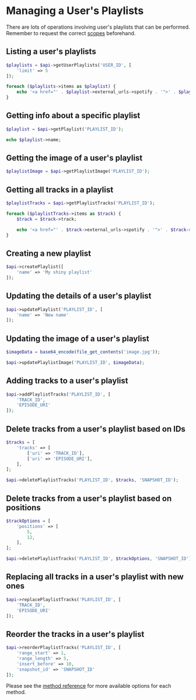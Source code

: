 # Managing a User's Playlists

There are lots of operations involving user's playlists that can be performed. Remember to request the correct [scopes](working-with-scopes.md) beforehand.

## Listing a user's playlists

```php
$playlists = $api->getUserPlaylists('USER_ID', [
    'limit' => 5
]);

foreach ($playlists->items as $playlist) {
    echo '<a href="' . $playlist->external_urls->spotify . '">' . $playlist->name . '</a> <br>';
}
```

## Getting info about a specific playlist

```php
$playlist = $api->getPlaylist('PLAYLIST_ID');

echo $playlist->name;
```

## Getting the image of a user's playlist
```php
$playlistImage = $api->getPlaylistImage('PLAYLIST_ID');
```

## Getting all tracks in a playlist

```php
$playlistTracks = $api->getPlaylistTracks('PLAYLIST_ID');

foreach ($playlistTracks->items as $track) {
    $track = $track->track;

    echo '<a href="' . $track->external_urls->spotify . '">' . $track->name . '</a> <br>';
}
```

## Creating a new playlist

```php
$api->createPlaylist([
    'name' => 'My shiny playlist'
]);
```

## Updating the details of a user's playlist

```php
$api->updatePlaylist('PLAYLIST_ID', [
    'name' => 'New name'
]);
```

## Updating the image of a user's playlist
```php
$imageData = base64_encode(file_get_contents('image.jpg'));

$api->updatePlaylistImage('PLAYLIST_ID', $imageData);
```

## Adding tracks to a user's playlist

```php
$api->addPlaylistTracks('PLAYLIST_ID', [
    'TRACK_ID',
    'EPISODE_URI'
]);
```

## Delete tracks from a user's playlist based on IDs

```php
$tracks = [
    'tracks' => [
        ['uri' => 'TRACK_ID'],
        ['uri' => 'EPISODE_URI'],
    ],
];

$api->deletePlaylistTracks('PLAYLIST_ID', $tracks, 'SNAPSHOT_ID');
```

## Delete tracks from a user's playlist based on positions

```php
$trackOptions = [
    'positions' => [
        5,
        12,
    ],
];

$api->deletePlaylistTracks('PLAYLIST_ID', $trackOptions, 'SNAPSHOT_ID');
```

## Replacing all tracks in a user's playlist with new ones

```php
$api->replacePlaylistTracks('PLAYLIST_ID', [
    'TRACK_ID',
    'EPISODE_URI'
]);
```

## Reorder the tracks in a user's playlist

```php
$api->reorderPlaylistTracks('PLAYLIST_ID', [
    'range_start' => 1,
    'range_length' => 5,
    'insert_before' => 10,
    'snapshot_id' => 'SNAPSHOT_ID'
]);
```

Please see the [method reference](/docs/method-reference/SpotifyWebAPI.md) for more available options for each method.
